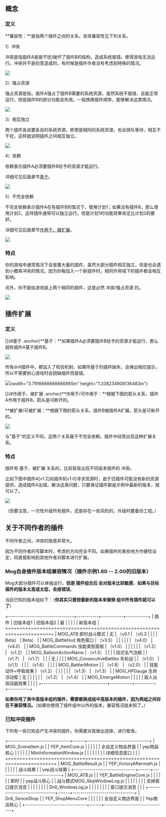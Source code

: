 ## 概念

### 定义

**兼容性：**是指两个插件之间的关系，具体兼容性见下列关系。

1）冲突

冲突是指插件A直接干扰/破坏了插件B的结构，造成系统报错。使得游戏无法运行。冲突并不是刻意造成的，有时候是插件作者没有考虑到特殊的情况。

![](media/image1.emf)

2）强占资源

强占资源是指，插件A强占了插件B需要的系统资源，虽然系统不报错，且能正常运行，但是插件B的部分功能会失效。一般换换插件顺序，能够解决这类情况。

![](media/image2.emf)

3）相互独立

两个插件各自要各自的系统资源，即使是相同的系统资源，也会排队等待，相互不干扰，这样就说明插件之间相互独立。

![](media/image3.emf)

4）依赖

依赖表示插件A必须要插件B给予的资源才能运行。

详细可见后面章节[基于](#基于)。

![](media/image4.emf)

5）不完全依赖

不完全依赖表示插件A在有插件B的情况下，使用计划1；如果没有插件B，那么使用计划2。这样插件通常可以独立运行。但是计划1的功能效果肯定比计划2的要好。

详细可见后面章节[作用于、被扩展](#作用于、被扩展)。

![](media/image5.emf)

### 特点

你的游戏中通常情况下会放置大量的插件，虽然大部分插件相互独立，但是也会遇到小概率冲突的情况。因为你每加入一个新插件时，相同作用域下的插件都会相互影响。

另外，你不能给游戏装上两个相同的插件，这是必然 冲突/强占资源 的。

![](media/image6.emf)

## 插件扩展

### 定义

[]{#基于
.anchor}**基于：**如果插件A必须要插件B给予的资源才能运行，那么就称插件A基于插件B。

![](media/image7.emf)

所有drill插件中，都加入了校验机制，如果所基于的插件缺失，会弹出相应提示，所以不需要担心游戏时会因缺插件而报错。

![](media/image8.png){width="3.7916666666666665in"
height="1.338234908136483in"}

[]{#作用于、被扩展
.anchor}**作用于/可作用于：**根据下图的箭头关系，插件A作用于插件B。箭头是可断开的。

**被扩展/可被扩展：**根据下图的箭头关系，插件B被插件A扩展。箭头是可断开的。

![](media/image9.emf)

与"基于"的定义不同，这两个关系属于不完全依赖。插件中经常出现这种扩展关系。

### 特点

插件有 基于、被扩展 关系的，比较容易出现不同版本插件的 冲突。

比如下图中插件A\[v1.2\]向插件B\[v1.0\]寻求资源时，由于旧插件可能没有新的资源提供，造成插件A出错。解决这类问题，只要保证插件都是示例中最新的版本，就可以了。

![](media/image10.emf)

（但要注意，一次性升级所有插件，还是存在一些风险的，升级时要备份工程。）

## 关于不同作者的插件

不同作者之间，冲突的隐患非常大。

因为不同作者的写脚本时，考虑的方向完全不同。如果插件的某些地方作硬性设定，将直接影响到其他作者对脚本进行扩展。

### Mog自身插件版本组兼容情况（插件示例1.60 -- 2.00的旧版本）

Mog大部分插件可以单独运行，**但是 插件组合后
会对版本比较敏感**，**如果与目标插件的版本太高或太低，会报错误**。

当前已知的版本组如下：（**你其实只要按最新的版本来替换
组中所有插件就可以了**）

+---------------------------------+-----------+-----------+-----------+
| 插件                            | 旧版本组1 | 旧版本组2 | 最        |
|                                 |           |           | 新版本组  |
+=================================+===========+===========+===========+
| MOG_ATB 即时战斗模式            | 无        | （v0.1    | （v0.3    |
|                                 |           | Beta）    | Beta）    |
| MOG_BattleHud 角色窗口          | （v3.5）  |           |           |
|                                 |           | （v4.0）  | （v4.0）  |
| MOG_BattleCommands 技能类型面板 | （v1.0）  |           |           |
|                                 |           | （v1.2）  | （v1.2）  |
| MOG_BalloonActionName           | （v1.5）  |           |           |
| 招式名气泡框                    |           | （v1.7）  | （v1.7）  |
|                                 | 无        |           |           |
| MOG_ConsecutiveBattles 车轮战   |           | （v1.0）  | （v1.1）  |
|                                 | （v1.6）  |           |           |
| MOG_BattlerMotion               |           | （v1.8）  | （v2.0）  |
| 技能动作+呼吸效果               | （v1.2）  |           |           |
|                                 |           | （v1.3）  | （v1.3）  |
| MOG_HPGauge 生命浮动框          | 无        |           |           |
|                                 |           | （v1.2）  | （v1.4）  |
| MOG_EmergeMotion                |           |           |           |
| 敌人出现动画效果                |           |           |           |
+---------------------------------+-----------+-----------+-----------+

**如果你用了表中高版本组的插件，需要都换成组中高版本的插件，因为两组之间存在不兼容情况。**（如果你使用了插件组中以外的版本，兼容情况就未知了。）

### 已知冲突插件

下列有一些已知会产生冲突的插件，你需要对其做出选择，进行取舍。

+-------------------------------+------+-------------------------------+
| MOG_SceneItem.js              |      | YEP_ItemCore.js               |
|                               |      |                               |
| 全自定义物品界面              |      | yep物品核心                   |
|                               |      |                               |
| MiniInformationWindow.js      |      |                               |
|                               |      |                               |
| 详细信息窗口                  |      |                               |
+===============================+======+===============================+
| MOG_BattleResult.js           |      | YEP_VictoryAftermath.js       |
|                               |      |                               |
| 战斗结果                      |      | yep战斗结算                   |
+-------------------------------+------+-------------------------------+
| MOG_ATB.js                    |      | YEP_BattleEngineCore.js       |
|                               |      |                               |
| 即时                          |      | yep战斗核心                   |
| 战斗模式MOG_SkipWindowLog.js  |      |                               |
|                               |      |                               |
| 去掉窗口提示消息              |      |                               |
|                               |      |                               |
| Drill_WindowLog.js            |      |                               |
|                               |      |                               |
| 窗口提示消息                  |      |                               |
+-------------------------------+------+-------------------------------+
| Drill_SenceShop               |      | YEP_ShopMenuCore              |
|                               |      |                               |
| 全自定义商店界面              |      | Yep商店核心                   |
+-------------------------------+------+-------------------------------+
